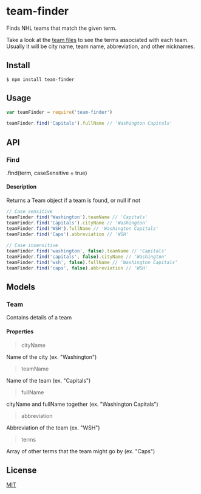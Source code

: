 # team-finder

Finds NHL teams that match the given term.

Take a look at the [team files](/teams) to see the terms associated with each team. Usually it will be city name, team name, abbreviation, and other nicknames.


## Install

```
$ npm install team-finder
```

## Usage

```js
var teamFinder = require('team-finder')
 
teamFinder.find('Capitals').fullName // 'Washington Capitals'

```

## API

### Find
.find(term, caseSensitive = true)

#### Description
Returns a Team object if a team is found, or null if not

```js
// Case sensitive
teamFinder.find('Washington').teamName // 'Capitals'
teamFinder.find('Capitals').cityName // 'Washington'
teamFinder.find('WSH').fullName // 'Washington Capitals'
teamFinder.find('Caps').abbreviation // 'WSH'
 
// Case insensitive
teamFinder.find('washington', false).teamName // 'Capitals'
teamFinder.find('capitals', false).cityName // 'Washington'
teamFinder.find('wsh', false).fullName // 'Washington Capitals'
teamFinder.find('caps', false).abbreviation // 'WSH'

```

## Models

### Team
Contains details of a team

#### Properties
> cityName

Name of the city (ex. "Washington")

> teamName

Name of the team (ex. "Capitals")

> fullName

cityName and fullName together (ex. "Washington Capitals")

> abbreviation

Abbreviation of the team (ex. "WSH")

> terms

Array of other terms that the team might go by (ex. "Caps") 


## License

[MIT](/LICENSE)
